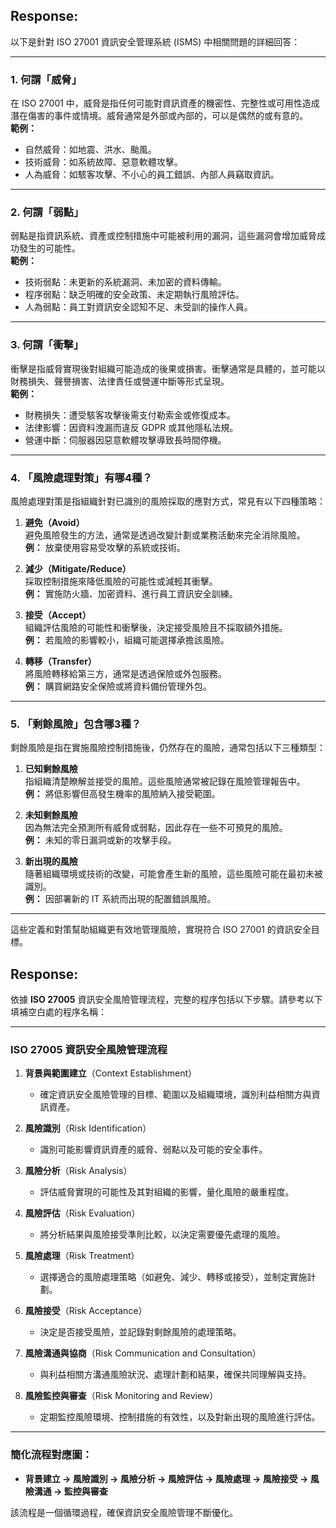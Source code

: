 ## Response:
以下是針對 ISO 27001 資訊安全管理系統 (ISMS) 中相關問題的詳細回答：

---

### 1\. **何謂「威脅」**

在 ISO 27001 中，威脅是指任何可能對資訊資產的機密性、完整性或可用性造成潛在傷害的事件或情境。威脅通常是外部或內部的，可以是偶然的或有意的。  
**範例：**

* 自然威脅：如地震、洪水、颱風。
* 技術威脅：如系統故障、惡意軟體攻擊。
* 人為威脅：如駭客攻擊、不小心的員工錯誤、內部人員竊取資訊。

---

### 2\. **何謂「弱點」**

弱點是指資訊系統、資產或控制措施中可能被利用的漏洞，這些漏洞會增加威脅成功發生的可能性。  
**範例：**

* 技術弱點：未更新的系統漏洞、未加密的資料傳輸。
* 程序弱點：缺乏明確的安全政策、未定期執行風險評估。
* 人為弱點：員工對資訊安全認知不足、未受訓的操作人員。

---

### 3\. **何謂「衝擊」**

衝擊是指威脅實現後對組織可能造成的後果或損害。衝擊通常是具體的，並可能以財務損失、聲譽損害、法律責任或營運中斷等形式呈現。  
**範例：**

* 財務損失：遭受駭客攻擊後需支付勒索金或修復成本。
* 法律影響：因資料洩漏而違反 GDPR 或其他隱私法規。
* 營運中斷：伺服器因惡意軟體攻擊導致長時間停機。

---

### 4\. **「風險處理對策」有哪4種？**

風險處理對策是指組織針對已識別的風險採取的應對方式，常見有以下四種策略：

1. **避免（Avoid）**  
避免風險發生的方法，通常是透過改變計劃或業務活動來完全消除風險。  
**例：** 放棄使用容易受攻擊的系統或技術。

2. **減少（Mitigate/Reduce）**  
採取控制措施來降低風險的可能性或減輕其衝擊。  
**例：** 實施防火牆、加密資料、進行員工資訊安全訓練。

3. **接受（Accept）**  
組織評估風險的可能性和衝擊後，決定接受風險且不採取額外措施。  
**例：** 若風險的影響較小，組織可能選擇承擔該風險。

4. **轉移（Transfer）**  
將風險轉移給第三方，通常是透過保險或外包服務。  
**例：** 購買網路安全保險或將資料備份管理外包。

---

### 5\. **「剩餘風險」包含哪3種？**

剩餘風險是指在實施風險控制措施後，仍然存在的風險，通常包括以下三種類型：

1. **已知剩餘風險**  
指組織清楚瞭解並接受的風險。這些風險通常被記錄在風險管理報告中。  
**例：** 將低影響但高發生機率的風險納入接受範圍。

2. **未知剩餘風險**  
因為無法完全預測所有威脅或弱點，因此存在一些不可預見的風險。  
**例：** 未知的零日漏洞或新的攻擊手段。

3. **新出現的風險**  
隨著組織環境或技術的改變，可能會產生新的風險，這些風險可能在最初未被識別。  
**例：** 因部署新的 IT 系統而出現的配置錯誤風險。

---

這些定義和對策幫助組織更有效地管理風險，實現符合 ISO 27001 的資訊安全目標。

## Response:
依據 **ISO 27005** 資訊安全風險管理流程，完整的程序包括以下步驟。請參考以下填補空白處的程序名稱：

---

### ISO 27005 資訊安全風險管理流程

1. **背景與範圍建立**（Context Establishment）

   * 確定資訊安全風險管理的目標、範圍以及組織環境，識別利益相關方與資訊資產。

2. **風險識別**（Risk Identification）

   * 識別可能影響資訊資產的威脅、弱點以及可能的安全事件。

3. **風險分析**（Risk Analysis）

   * 評估威脅實現的可能性及其對組織的影響，量化風險的嚴重程度。

4. **風險評估**（Risk Evaluation）

   * 將分析結果與風險接受準則比較，以決定需要優先處理的風險。

5. **風險處理**（Risk Treatment）

   * 選擇適合的風險處理策略（如避免、減少、轉移或接受），並制定實施計劃。

6. **風險接受**（Risk Acceptance）

   * 決定是否接受風險，並記錄對剩餘風險的處理策略。

7. **風險溝通與協商**（Risk Communication and Consultation）

   * 與利益相關方溝通風險狀況、處理計劃和結果，確保共同理解與支持。

8. **風險監控與審查**（Risk Monitoring and Review）

   * 定期監控風險環境、控制措施的有效性，以及對新出現的風險進行評估。

---

### 簡化流程對應圖：

* **背景建立 → 風險識別 → 風險分析 → 風險評估 → 風險處理 → 風險接受 → 風險溝通 → 監控與審查**

該流程是一個循環過程，確保資訊安全風險管理不斷優化。

